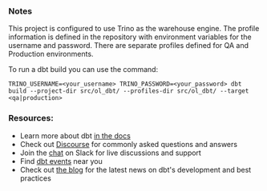### Notes

This project is configured to use Trino as the warehouse engine. The profile information
is defined in the repository with environment variables for the username and
password. There are separate profiles defined for QA and Production environments.

To run a dbt build you can use the command:
```
TRINO_USERNAME=<your_username> TRINO_PASSWORD=<your_password> dbt build --project-dir src/ol_dbt/ --profiles-dir src/ol_dbt/ --target <qa|production>
```

### Resources:
- Learn more about dbt [in the docs](https://docs.getdbt.com/docs/introduction)
- Check out [Discourse](https://discourse.getdbt.com/) for commonly asked questions and answers
- Join the [chat](https://community.getdbt.com/) on Slack for live discussions and support
- Find [dbt events](https://events.getdbt.com) near you
- Check out [the blog](https://blog.getdbt.com/) for the latest news on dbt's development and best practices
